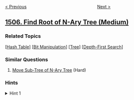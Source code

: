 <!--|This file generated by command(leetcode description); DO NOT EDIT.    |-->
<!--+----------------------------------------------------------------------+-->
<!--|@author    openset <openset.wang@gmail.com>                           |-->
<!--|@link      https://github.com/openset                                 |-->
<!--|@home      https://github.com/openset/leetcode                        |-->
<!--+----------------------------------------------------------------------+-->

[< Previous](../minimum-possible-integer-after-at-most-k-adjacent-swaps-on-digits "Minimum Possible Integer After at Most K Adjacent Swaps On Digits")
　　　　　　　　　　　　　　　　
[Next >](../reformat-date "Reformat Date")

## [1506. Find Root of N-Ary Tree (Medium)](https://leetcode.com/problems/find-root-of-n-ary-tree "找到 N 叉树的根节点")



### Related Topics
  [[Hash Table](../../tag/hash-table/README.md)]
  [[Bit Manipulation](../../tag/bit-manipulation/README.md)]
  [[Tree](../../tag/tree/README.md)]
  [[Depth-First Search](../../tag/depth-first-search/README.md)]

### Similar Questions
  1. [Move Sub-Tree of N-Ary Tree](../move-sub-tree-of-n-ary-tree) (Hard)

### Hints
<details>
<summary>Hint 1</summary>
Node with indegree 0 is the root
</details>
